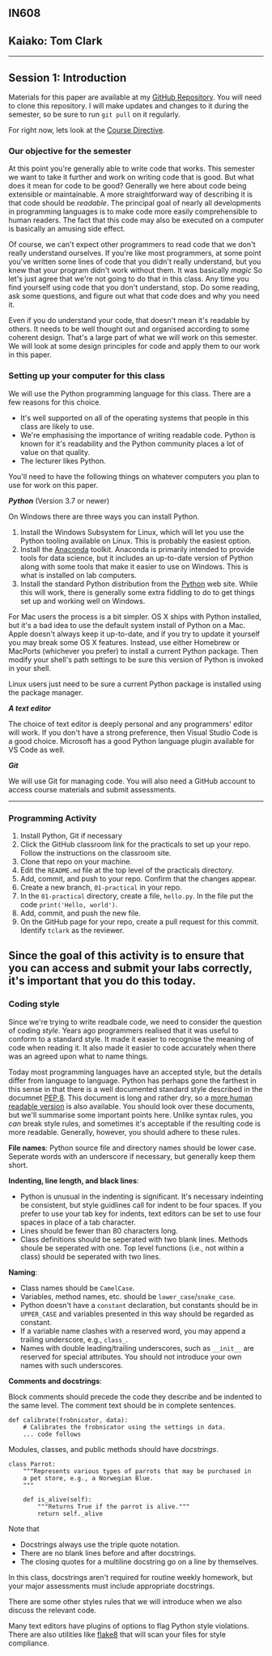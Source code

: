 
## IN608
## Kaiako: Tom Clark
---

## Session 1: Introduction
Materials for this paper are available at my [GitHub Repository](https://github.com/tclark/op-intermediate-app-dev).  You will need to clone this repository. I will make updates and changes to it during the semester, so be sure to run `git pull` on it regularly.

For right now, lets look at the [Course Directive](https://github.com/tclark/op-intermediate-app-dev/raw/main/course_directive/course_directive.pdf).

### Our objective for the semester
At this point you're generally able to write code that works. This semester we want to take it further and work on writing code that is good. But what does it mean for code to be good? Generally we here about code being extensible or maintainable. A more straightforward way of describing it is that code should be *readable*.   The principal goal of nearly all developments in programming languages is to make code more easily comprehensible to human readers. The fact that this code may also be executed on a computer is basically an amusing side effect.

Of course, we can't expect other programmers to read code that we don't really understand ourselves. If you're like most programmers, at some point you've written some lines of code that you didn't really understand, but you knew that your program didn't work without them. It was basically *magic* So let's just agree that we're not going to do that in this class. Any time you find yourself using code that you don't understand, stop. Do some reading, ask some questions, and figure out what that code does and why you need it.

Even if you do understand your code, that doesn't mean it's readable by others. It needs to be well thought out and organised according to some coherent design. That's a large part of what we will work on this semester. We will look at some design principles for code and apply them to our work in this paper.

### Setting up your computer for this class
We will use the Python programming language for this class. There are a few reasons for this choice.
  - It's well supported on all of the operating systems that people in this class are likely to use.
  - We're emphasising the importance of writing readable code. Python is known for it's readability and the Python community places a lot of value on that quality.
  - The lecturer likes Python.

  You'll need to have the following things on whatever computers you plan to use for work on this paper.

***Python*** (Version 3.7 or newer)

On Windows there are three ways you can install Python.
  1.  Install the Windows Subsystem for Linux, which will let you use the Python tooling available on Linux. This is probably the easiest option.
  2. Install the [Anaconda](https://www.anaconda.com/products/individual) toolkit. Anaconda is primarily intended to provide tools for data science, but it includes an up-to-date version of Python along with some tools that make it easier to use on Windows. This is what is installed on lab computers.
  3. Install the standard Python distribution from the [Python](https://www.python.org/) web site. While this will work, there is generally some extra fiddling to do to get things set up and working well on Windows.

For Mac users the process is a bit simpler. OS X ships with Python installed, but it's a bad idea to use the default system install of Python on a Mac. Apple doesn't always keep it up-to-date, and if you try to update it yourself you may break some OS X features. Instead, use either Homebrew or MacPorts (whichever you prefer) to install a current Python package. Then modify your shell's path settings to be sure this version of Python is invoked in your shell.

Linux users just need to be sure a current Python package is installed using the package manager.

***A text editor***

The choice of text editor is deeply personal and any programmers' editor will work. If you don't have a strong preference, then Visual Studio Code is a good choice. Microsoft has a good Python language plugin available for VS Code as well.

***Git***

We will use Git for managing code. You will also need a GitHub account to access course materials and submit assessments.

---
 ### Programming Activity

  1. Install Python, Git if necessary
  2. Click the GitHub classroom link for the practicals to set up your repo. Follow
     the instructions on the classroom site.
  3. Clone that repo on your machine.
  4. Edit the `README.md` file at the top level of the practicals directory.
  5. Add, commit, and push to your repo. Confirm that the changes appear.
  6. Create a new branch, `01-practical` in your repo.
  7. In the `01-practical` directory, create a file, `hello.py`. In the file put the code 
     `print('Hello, world')`.
  8. Add, commit, and push the new file.
  9. On the GitHub page for your repo, create a pull request for this commit. Identify `tclark` as 
     the reviewer.
  
Since the goal of this activity is to ensure that you can access and submit your labs correctly, it's important that you do this today.
---

### Coding style

Since we're trying to write readbale code, we need to consider the question of coding *style*. Years ago programmers realised that it was useful to conform to a standard style. It made it easier to recognise the meaning of code when reading it. It also made it easier to code accurately when there was an agreed upon what to name things.

Today most programming languages have an accepted style, but the details differ from language to language. Python has perhaps gone the farthest in this sense in that there is a well documented standard style described in the documnet [PEP 8](https://www.python.org/dev/peps/pep-0008/). This document is long and rather dry, so a [more human readable version](https://pep8.org/) is also available. You should look over these documents, but we'll summarise some important points here. Unlike syntax rules, you *can* break style rules, and sometimes it's acceptable if the resulting code is more readable. Generally, however, you should adhere to these rules.

**File names**: Python source file and directory names should be lower case. Seperate words with an underscore if necessary, but generally keep them short.

**Indenting, line length, and black lines**: 
  - Python is unusual in the indenting is significant. It's necessary indeinting be consistent, but style guidlines call for indent to be four spaces. If you prefer to use your tab key for indents, text editors can be set to use four spaces in place of a tab character.
  - Lines should be fewer than 80 characters long.
  - Class definitions should be seperated with two blank lines. Methods shoule be seperated with one. Top level functions (i.e., not within a class) should be seperated with two lines.
  
 **Naming**:
   - Class names should be `CamelCase`.
   - Variables, method names, etc. should be `lower_case`/`snake_case`.
   - Python doesn't have a `constant` declaration, but constants should be in `UPPER_CASE` and variables presented in this way should be regarded as constant. 
   - If a variable name clashes with a reserved word, you may append a trailing underscore, e.g., `class_`.
   - Names with double leading/trailing underscores, such as `__init__` are reserved for special attributes. You should not introduce your own names with such underscores.

**Comments and docstrings**:

Block comments should precede the code they describe and be indented to the same level. The comment text should be in complete sentences.

```
def calibrate(frobnicator, data):
    # Calibrates the frobnicator using the settings in data.
    ... code follows
```

Modules, classes, and public methods should have *docstrings*.

```
class Parrot:
    """Represents various types of parrots that may be purchased in
    a pet store, e.g., a Norwegian Blue.
    """

    def is_alive(self):
        """Returns True if the parrot is alive."""
        return self._alive
```
Note that 
  - Docstrings always use the triple quote notation.
  - There are no blank lines before and after docstrings.
  - The closing quotes for a multiline docstring go on a line by themselves.

In this class, docstrings aren't required for routine weekly homework, but your major assessments must include appropriate docstrings.

There are some other styles rules that we will introduce when we also discuss the relevant code.

Many text editors have plugins of options to flag Python style violations. There are also utilities like [flake8](https://flake8.pycqa.org/en/latest/) that will scan your files for style compliance.

 